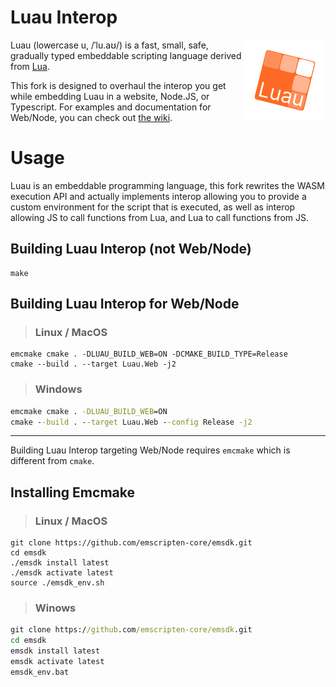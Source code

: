 Luau Interop
====

<img src="./assets/LuauInterop.png" width="130px" align="right"/>

Luau (lowercase u, /ˈlu.aʊ/) is a fast, small, safe, gradually typed embeddable scripting language derived from [Lua](https://lua.org).

This fork is designed to overhaul the interop you get while embedding Luau in a website, Node.JS, or Typescript. For examples and documentation for Web/Node, you can check out [the wiki](https://github.com/xNasuni/luau-web/wiki).

# Usage

Luau is an embeddable programming language, this fork rewrites the WASM execution API and actually implements interop allowing you to provide a custom environment for the script that is executed, as well as interop allowing JS to call functions from Lua, and Lua to call functions from JS.

## Building Luau Interop (not Web/Node)
```shell
make
```

## Building Luau Interop for Web/Node

> ### Linux / MacOS

```shell
emcmake cmake . -DLUAU_BUILD_WEB=ON -DCMAKE_BUILD_TYPE=Release
cmake --build . --target Luau.Web -j2
```

> ### Windows

```bat
emcmake cmake . -DLUAU_BUILD_WEB=ON
cmake --build . --target Luau.Web --config Release -j2
```

---

Building Luau Interop targeting Web/Node requires `emcmake` which is different from `cmake`.

## Installing Emcmake

> ### Linux / MacOS
```shell
git clone https://github.com/emscripten-core/emsdk.git
cd emsdk
./emsdk install latest
./emsdk activate latest
source ./emsdk_env.sh
```

> ### Winows
```bat
git clone https://github.com/emscripten-core/emsdk.git
cd emsdk
emsdk install latest
emsdk activate latest
emsdk_env.bat
```
